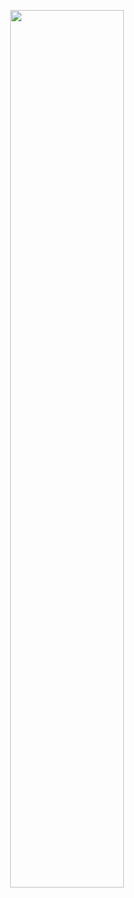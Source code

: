 <p align ="center"><img src="https://media0.giphy.com/media/xThuWu82QD3pj4wvEQ/giphy.gif?cid=790b76111a05afe41d3b097f6eb5802594321ccbfcd895d3&rid=giphy.gif&ct=g" width = 60%></p>



